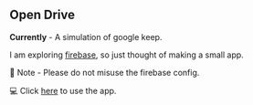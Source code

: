 ## Open Drive

**Currently** - A simulation of google keep.

I am exploring [firebase](https://firebase.google.com), so just thought of making a small app.

🚩 Note - Please do not misuse the firebase config.

💻 Click [here](https://rathiankush123.github.io/openDrive/) to use the app.
